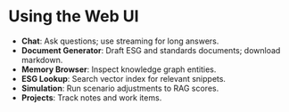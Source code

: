 # Using the Web UI

- **Chat**: Ask questions; use streaming for long answers.
- **Document Generator**: Draft ESG and standards documents; download markdown.
- **Memory Browser**: Inspect knowledge graph entities.
- **ESG Lookup**: Search vector index for relevant snippets.
- **Simulation**: Run scenario adjustments to RAG scores.
- **Projects**: Track notes and work items.

